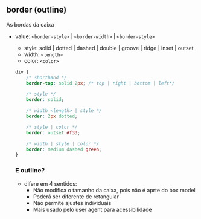 ## border (outline)

As bordas da caixa

- value: `<border-style>` | `<border-width>` | `<border-style>`
    - style: solid | dotted | dashed | double | groove | ridge | inset | outset
    - width: `<length>`
    - color: `<color>`

    ```css
    div {
        /* shorthand */
        border-top: solid 2px; /* top | right | bottom | left*/

        /* style */
        border: solid;

        /* width <length> | style */
        border: 2px dotted;

        /* style | color */
        border: outset #f33;

        /* width | style | color */
        border: medium dashed green;
    }
    ```


    ### E outline?

    - difere em 4 sentidos:
        - Não modifica o tamanho da caixa, pois não é aprte do box model
        - Poderá ser diferente de retangular
        - Não permite ajustes individuais
        - Mais usado pelo user agent para acessibilidade